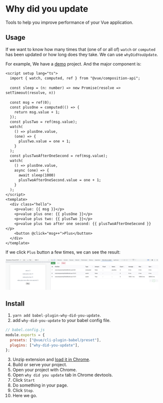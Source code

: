 # Why did you update

Tools to help you improve performance of your Vue application.

## Usage

If we want to know how many times that (one of or all of) `watch` or `computed` has been updated or how long does they take. We can use `whyDidYouUpdate`.


For example, We have a [demo](./packages/babel-plugin-why-did-you-update/tests/demo) project. And the major component is:
```vue
<script setup lang="ts">
  import { watch, computed, ref } from "@vue/composition-api";

  const sleep = (n: number) => new Promise(resolve => setTimeout(resolve, n))

  const msg = ref(0);
  const plusOne = computed(() => {
    return msg.value + 1;
  });
  const plusTwo = ref(msg.value);
  watch(
    () => plusOne.value,
    (one) => {
      plusTwo.value = one + 1;
    }
  );
  const plusTwoAfterOneSecond = ref(msg.value);
  watch(
    () => plusOne.value,
    async (one) => {
      await sleep(1000)
      plusTwoAfterOneSecond.value = one + 1;
    }
  );
</script>
<template>
  <div class="hello">
    <p>value: {{ msg }}</p>
    <p>value plus one: {{ plusOne }}</p>
    <p>value plus two: {{ plusTwo }}</p>
    <p>value plus two after one second: {{ plusTwoAfterOneSecond }}</p>
    <button @click="msg++">Plus</button>
  </div>
</template>
```

If we click `Plus` button a few times, we can see the result:

![overview](./docs/overview.png)

## Install

1. `yarn add babel-plugin-why-did-you-update`.
2. add `why-did-you-update` to your babel config file.
```js
// babel.config.js
module.exports = {
  presets: ["@vue/cli-plugin-babel/preset"],
  plugins: ["why-did-you-update"],
};
```
3. Unzip extension and [load it in Chrome](https://developer.chrome.com/docs/extensions/mv3/getstarted/#unpacked). 
4. Build or serve your project.
5. Open your project with Chrome.
6. Open `why did you update` tab in Chrome devtools.
7. Click `Start`
8. Do something in your page.
9. Click `Stop`.
10. Here we go.